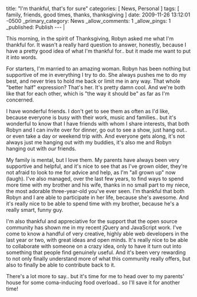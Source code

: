 title: "I'm thankful, that's for sure"
categories: [ News, Personal ]
tags: [ family, friends, good times, thanks, thanksgiving ]
date: 2009-11-26 13:12:01 -0500
_primary_category: News
_allow_comments: 1
_allow_pings: 1
_published: Publish
--- |

This morning, in the spirit of Thanksgiving, Robyn asked me what I'm thankful for. It wasn't a really hard question to answer, honestly, because I have a pretty good idea of what I'm thankful for.. but it made me want to put it into words.

<!--MORE-->

For starters, I'm married to an amazing woman. Robyn has been nothing but supportive of me in everything I try to do. She always pushes me to do my best, and never tries to hold me back or limit me in any way. That whole "better half" expression? That's her. It's pretty damn cool. And we're both like that for each other, which is "the way it should be" as far as I'm concerned.

I have wonderful friends. I don't get to see them as often as I'd like, because everyone is busy with their work, music and families.. but it's wonderful to know that I have friends with whom I share interests, that both Robyn and I can invite over for dinner, go out to see a show, just hang out.. or even take a day or weekend trip with. And everyone gets along, it's not always just me hanging out with my buddies, it's also me and Robyn hanging out with *our* friends.

My family is mental, but I love them. My parents have always been very supportive and helpful, and it's nice to see that as I've grown older, they're not afraid to look to me for advice and help, as I'm "all grown up" now (laugh). I've also managed, over the last few years, to find ways to spend more time with my brother and his wife, thanks in no small part to my niece, the most adorable three-year-old you've ever seen. I'm thankful that both Robyn and I are able to participate in her life, because she's awesome. And it's really nice to be able to spend time with my brother, because he's a really smart, funny guy.

I'm also thankful and appreciative for the support that the open source community has shown me in my recent jQuery and JavaScript work. I've come to know a handful of very creative, highly able web developers in the last year or two, with great ideas and open minds. It's really nice to be able to collaborate with someone on a crazy idea, only to have it turn out into something that people find genuinely useful. And it's been very rewarding to not only finally understand more of what this community really offers, but also to finally be able to contribute back to it.

There's a lot more to say.. but it's time for me to head over to my parents' house for some coma-inducing food overload.. so I'll save it for another time!

